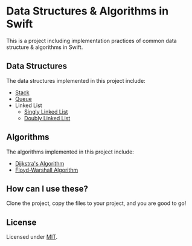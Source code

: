 # Data Structures & Algorithms in Swift

This is a project including implementation practices of common data structure & algorithms in Swift.

## Data Structures

The data structures implemented in this project include:

- [Stack](https://github.com/loyihsu/data-structures-and-algorithms-in-swift/tree/master/Data%20Structures/Stack)
- [Queue](https://github.com/loyihsu/data-structures-and-algorithms-in-swift/tree/master/Data%20Structures/Queue)
- Linked List
  - [Singly Linked List](https://github.com/loyihsu/data-structures-and-algorithms-in-swift/tree/master/Data%20Structures/Linked%20List/Singly%20Linked%20List)
  - [Doubly Linked List](https://github.com/loyihsu/data-structures-and-algorithms-in-swift/tree/master/Data%20Structures/Linked%20List/Doubly%20Linked%20List)

## Algorithms

The algorithms implemented in this project include:

- [Dijkstra's Algorithm](https://github.com/loyihsu/data-structures-and-algorithms-in-swift/blob/master/Algorithms/Dijkstras-Algorithm.swift)
- [Floyd-Warshall Algorithm](https://github.com/loyihsu/data-structures-and-algorithms-in-swift/blob/master/Algorithms/FloydWarshall-Algorithm.swift)

## How can I use these?

Clone the project, copy the files to your project, and you are good to go!

## License
Licensed under [MIT](https://github.com/loyihsu/data-structures-and-algorithms-in-swift/blob/master/LICENSE.md).
